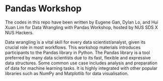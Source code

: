 # Pandas Workshop
The codes in this repo have been written by Eugene Gan, Dylan Lo, and Hui Xuan Lim for Data Wrangling with Pandas Workshop, hosted by NUS SDS X NUS Hackers.

Data wrangling is a vital skill for every data scientist/analyst, given its crucial role in most workflows. This workshop materials introduces participants to the Pandas library in Python. The Pandas library is a tool preferred by many data scientists due to its fast, flexible and expressive data structures. Some common use case includes analysis and preparation of data for machine learning tasks. It is highly integrated with other popular libraries such as NumPy and Matplotlib for data visualisation.

